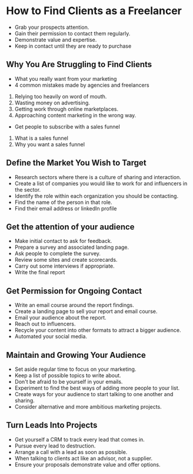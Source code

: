 # How to Find Clients as a Freelancer

- Grab your prospects attention.
- Gain their permission to contact them regularly.
- Demonstrate value and expertise.
- Keep in contact until they are ready to purchase

## Why You Are Struggling to Find Clients

- What you really want from your marketing
- 4 common mistakes made by agencies and freelancers

1. Relying too heavily on word of mouth.
2. Wasting money on advertising.
3. Getting work through online marketplaces.
4. Approaching content marketing in the wrong way.

- Get people to subscribe with a sales funnel

1. What is a sales funnel
2. Why you want a sales funnel

## Define the Market You Wish to Target

- Research sectors where there is a culture of sharing and interaction.
- Create a list of companies you would like to work for and influencers in the sector.
- Identify the role within each organization you should be contacting.
- Find the name of the person in that role.
- Find their email address or linkedIn profile

## Get the attention of your audience

- Make initial contact to ask for feedback.
- Prepare a survey and associated landing page.
- Ask people to complete the survey.
- Review some sites and create scorecards.
- Carry out some interviews if appropriate.
- Write the final report

## Get Permission for Ongoing Contact

- Write an email course around the report findings.
- Create a landing page to sell your report and email course.
- Email your audience about the report.
- Reach out to influencers.
- Recycle your content into other formats to attract a bigger audience.
- Automated your social media.

## Maintain and Growing Your Audience

- Set aside regular time to focus on your marketing.
- Keep a list of possible topics to write about.
- Don't be afraid to be yourself in your emails.
- Experiment to find the best ways of adding more people to your list.
- Create ways for your audience to start talking to one another and sharing.
- Consider alternative and more ambitious marketing projects.

## Turn Leads Into Projects

- Get yourself a CRM to track every lead that comes in.
- Pursue every lead to destruction.
- Arrange a call with a lead as soon as possible.
- When talking to clients act like an advisor, not a supplier.
- Ensure your proposals demonstrate value and offer options.
